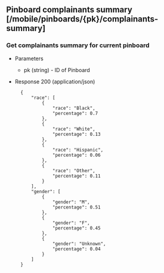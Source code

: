 ## Pinboard complainants summary [/mobile/pinboards/{pk}/complainants-summary]

### Get complainants summary for current pinboard

+ Parameters
    + pk (string) - ID of Pinboard

+ Response 200 (application/json)

        {
            "race": [
                {
                    "race": "Black",
                    "percentage": 0.7
                },
                {
                    "race": "White",
                    "percentage": 0.13
                },
                {
                    "race": "Hispanic",
                    "percentage": 0.06
                },
                {
                    "race": "Other",
                    "percentage": 0.11
                }
            ],
            "gender": [
                {
                    "gender": "M",
                    "percentage": 0.51
                },
                {
                    "gender": "F",
                    "percentage": 0.45
                },
                {
                    "gender": "Unknown",
                    "percentage": 0.04
                }
            ]
        }
